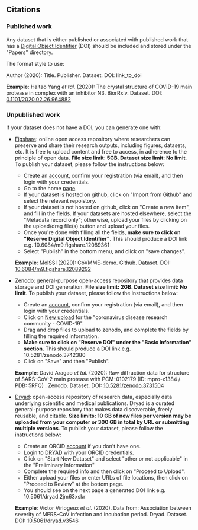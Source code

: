 ## Citations

### Published work
Any dataset that is either published or associated with published work that has a [Digital Object Identifier](https://www.doi.org) (DOI) should be included and stored under the "Papers" directory. 

The format style to use:

  Author (2020): Title. Publisher. Dataset. DOI: link_to_doi

  **Example**: Haitao Yang *et tal.* (2020): The crystal structure of COVID-19 main protease in complex with an inhibitor N3. BiorRxiv. Dataset. DOI: [0.1101/2020.02.26.964882](http://dx.doi.org/10.1101/2020.02.26.964882)

### Unpublished work
If your dataset does not have a DOI, you can generate one with:

- [Figshare](https://figshare.com):  online open access repository where researchers can preserve and share their research outputs, including figures, datasets, etc. It is free to upload content and free to access, in adherence to the principle of open data.  **File size limit: 5GB. Dataset size limit: No limit**. To publish your dataset, please follow the instructions below:

   * Create an [account](https://figshare.com/account/register), confirm your registration (via email), and then login with your credentials.
   * Go to the home [page](https://figshare.com/account/home#/data).
   * If your dataset is hosted on github, click on "Import from Github" and select the relevant repoistory.
   * If your dataset is not hosted on github, click on "Create a new item", and fill in the fields. If your datasets are hosted elsewhere, select the "Metadata record only"; otherwise, upload your files by clicking on the upload/drag file(s) button and upload your files. 
   * Once you're done with filling all the fields, **make sure to click on "Reserve Digital Object Identifier"**. This should produce a DOI link e.g. 10.6084/m9.figshare.12089361
   * Select "Publish" in the bottom menu, and click on "save changes".

  **Example**: MolSSI (2020): CoVMME-demo. Github. Dataset. DOI: [10.6084/m9.figshare.12089292](https://doi.org/10.6084/m9.figshare.12089292)
  
- [Zenodo](https://zenodo.org): general-purpose open-access repository that provides data storage and DOI generation. **File size limit: 2GB. Dataset size limit: No limit**. To publish your dataset, please follow the instructions below:
    * Create an [account](https://zenodo.org/signup), confirm your registration (via email), and then login with your credentials.
    * Click on [New upload](https://zenodo.org/deposit/new?c=covid-19) for the "coronavirus disease research community - COVID-19".
    * Drag and drop files to upload to zenodo, and complete the fields by filling the required information.
    * **Make sure to click on "Reserve DOI" under the "Basic Information" section**. This should produce a DOI link e.g. 10.5281/zenodo.3742380
    * Click on "Save" and then "Publish".

  **Example**: David Aragao *et tal.* (2020): Raw diffraction data for structure of SARS-CoV-2 main protease with PCM-0102179 (ID: mpro-x1384 / PDB: 5RFQ)
. Zenodo. Dataset. DOI: [10.5281/zenodo.3731504](https://doi.org/10.5281/zenodo.3731504)

- [Dryad](https://datadryad.org): open-access repository of research data, especially data underlying scientific and medical publications. Dryad is a curated general-purpose repository that makes data discoverable, freely reusable, and citable. **Size limits: 10 GB of new files per version may be uploaded from your computer or 300 GB in total by URL or submitting multiple versions**. To publish your dataset, please follow the instructions below:
    * Create an ORCID [account](https://orcid.org/register) if you don't have one.
    * Login to [DRYAD](https://datadryad.org/stash/sessions/choose_login) with your ORCID credentials.
    * Click on "Start New Dataset" and select "other or not applicable" in the "Preliminary Information"
    * Complete the required info and then click on "Proceed to Upload".
    * Either upload your files or enter URLs of file locations, then click on "Proceed to Review" at the bottom page.
    * You should see on the next page a generated DOI link e.g. 10.5061/dryad.2jm63xskr

  **Example**: Victor Virlogeux *et al.* (2020). Data from: Association between severity of MERS-CoV infection and incubation period. Dryad. Dataset. DOI: [10.5061/dryad.v3546](https://doi.org/10.5061/dryad.v3546)
